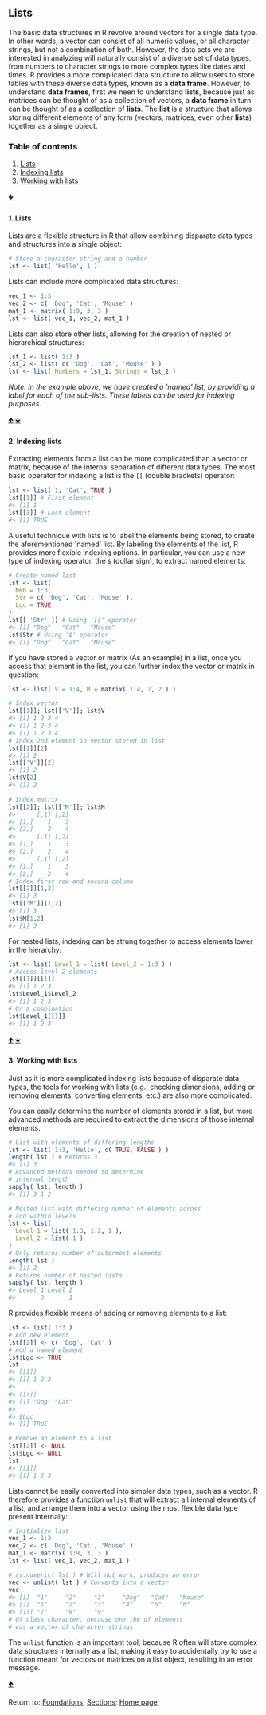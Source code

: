 ## Lists

The basic data structures in R revolve around vectors for a single data type. In other words, a vector can consist of all numeric values, or all character strings, but not a combination of both. However, the data sets we are interested in analyzing will naturally consist of a diverse set of data types, from numbers to character strings to more complex types like dates and times. R provides a more complicated data structure to allow users to store tables with these diverse data types, known as a __data frame__. However, to understand __data frames__, first we neen to understand __lists__, because just as matrices can be thought of as a collection of vectors, a __data frame__ in turn can be thought of as a collection of __lists__. The __list__ is a structure that allows storing different elements of any form (vectors, matrices, even other __lists__) together as a single object.

<a name="TOC"></a>
### Table of contents
1. <a href="#S01">Lists</a>
2. <a href="#S02">Indexing lists</a>
3. <a href="#S03">Working with lists</a>

<a href="#END">&#129147;</a>

<a name="S01"></a>
#### 1. Lists

Lists are a flexible structure in R that allow combining disparate data types and structures into a single object:
```R
# Store a character string and a number
lst <- list( 'Hello', 1 )
```

Lists can include more complicated data structures:
```R
vec_1 <- 1:3
vec_2 <- c( 'Dog', 'Cat', 'Mouse' )
mat_1 <- matrix( 1:9, 3, 3 )
lst <- list( vec_1, vec_2, mat_1 )
```

Lists can also store other lists, allowing for the creation of nested or hierarchical structures:
```R
lst_1 <- list( 1:3 )
lst_2 <- list( c( 'Dog', 'Cat', 'Mouse' ) )
lst <- list( Numbers = lst_1, Strings = lst_2 )
```

*Note: In the example above, we have created a 'named' list, by providing a label for each of the sub-lists. These labels can be used for indexing purposes.*

<a href="#TOC">&#129145;</a> <a href="#END">&#129147;</a>

<a name="S02"></a>
#### 2. Indexing lists

Extracting elements from a list can be more complicated than a vector or matrix, because of the internal separation of different data types. The most basic operator for indexing a list is the `[[` (double brackets) operator:
```R
lst <- list( 1, 'Cat', TRUE )
lst[[1]] # First element
#> [1] 1
lst[[3]] # Last element
#> [1] TRUE
```

A useful technique with lists is to label the elements being stored, to create the aforementioned 'named' list. By labeling the elements of the list, R provides more flexible indexing options. In particular, you can use a new type of indexing operator, the `$` (dollar sign), to extract named elements:
```R
# Create named list
lst <- list( 
  Nmb = 1:3, 
  Str = c( 'Dog', 'Cat', 'Mouse' ), 
  Lgc = TRUE
)
lst[[ 'Str' ]] # Using '[[' operator
#> [1] "Dog"   "Cat"   "Mouse"
lst$Str # Using '$' operator
#> [1] "Dog"   "Cat"   "Mouse"
```

If you have stored a vector or matrix (As an example) in a list, once you access that element in the list, you can further index the vector or matrix in question:
```R
lst <- list( V = 1:4, M = matrix( 1:4, 2, 2 ) )

# Index vector
lst[[1]]; lst[['V']]; lst$V
#> [1] 1 2 3 4
#> [1] 1 2 3 4
#> [1] 1 2 3 4
# Index 2nd element in vector stored in list
lst[[1]][2]
#> [1] 2
lst[['V']][2]
#> [1] 2
lst$V[2]
#> [1] 2

# Index matrix
lst[[2]]; lst[['M']]; lst$M
#>      [,1] [,2]
#> [1,]    1    3
#> [2,]    2    4
#>      [,1] [,2]
#> [1,]    1    3
#> [2,]    2    4
#>      [,1] [,2]
#> [1,]    1    3
#> [2,]    2    4
# Index first row and second column
lst[[2]][1,2]
#> [1] 3
lst[['M']][1,2]
#> [1] 3
lst$M[1,2]
#> [1] 3
```

For nested lists, indexing can be strung together to access elements lower in the hierarchy:
```R
lst <- list( Level_1 = list( Level_2 = 1:3 ) )
# Access level 2 elements
lst[[1]][[1]]
#> [1] 1 2 3
lst$Level_1$Level_2
#> [1] 1 2 3
# Or a combination
lst$Level_1[[1]]
#> [1] 1 2 3
```

<a href="#TOC">&#129145;</a> <a href="#END">&#129147;</a>

<a name="S03"></a>
#### 3. Working with lists

Just as it is more complicated indexing lists because of disparate data types, the tools for working with lists (e.g., checking dimensions, adding or removing elements, converting elements, etc.) are also more complicated.

You can easily determine the number of elements stored in a list, but more advanced methods are required to extract the dimensions of those internal elements.
```R
# List with elements of differing lengths
lst <- list( 1:3, 'Hello', c( TRUE, FALSE ) )
length( lst ) # Returns 3
#> [1] 3
# Advanced methods needed to determine 
# internal length
sapply( lst, length )
#> [1] 3 1 2

# Nested list with differing number of elements across 
# and within levels
lst <- list( 
  Level_1 = list( 1:3, 1:2, 1 ), 
  Level_2 = list( 1 )
)
# Only returns number of outermost elements
length( lst )
#> [1] 2
# Returns number of nested lists
sapply( lst, length )
#> Level_1 Level_2 
#>       3       1 
```

R provides flexible means of adding or removing elements to a list:
```R
lst <- list( 1:3 )
# Add new element
lst[[2]] <- c( 'Dog', 'Cat' )
# Add a named element
lst$Lgc <- TRUE
lst
#> [[1]]
#> [1] 1 2 3
#> 
#> [[2]]
#> [1] "Dog" "Cat"
#> 
#> $Lgc
#> [1] TRUE

# Remove an element to a list
lst[[2]] <- NULL
lst$Lgc <- NULL
lst
#> [[1]]
#> [1] 1 2 3
```

Lists cannot be easily converted into simpler data types, such as a vector. R therefore provides a function `unlist` that will extract all internal elements of a list, and arrange them into a vector using the most flexible data type present internally:
```R
# Initialize list
vec_1 <- 1:3
vec_2 <- c( 'Dog', 'Cat', 'Mouse' )
mat_1 <- matrix( 1:9, 3, 3 )
lst <- list( vec_1, vec_2, mat_1 )

# as.numeric( lst ) # Will not work, produces an error
vec <- unlist( lst ) # Converts into a vector
vec
#> [1]  "1"     "2"     "3"     "Dog"   "Cat"   "Mouse" 
#> [7]  "1"     "2"     "3"     "4"     "5"     "6"     
#> [13] "7"     "8"     "9"
# Of class character, because one the of elements 
# was a vector of character strings
```

The `unlist` function is an important tool, because R often will store complex data structures internally as a list, making it easy to accidentally try to use a function meant for vectors or matrices on a list object, resulting in an error message.

<a href="#TOC">&#129145;</a>

<a name="END"></a>
Return to:
[Foundations](C03_P000_Foundations.md);
[Sections](C00_P002_Chapters.md);
[Home page](https://rettopnivek.github.io/R_training/)

